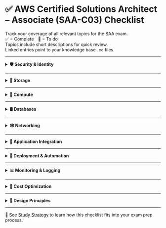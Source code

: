 # ✅ AWS Certified Solutions Architect – Associate (SAA-C03) Checklist

Track your coverage of all relevant topics for the SAA exam.  
✅ = Complete 🔲 = To do  
Topics include short descriptions for quick review.  
Linked entries point to your knowledge base `.md` files.

---

<details>
<summary><strong>🛡️ Security & Identity</strong></summary>

| Status | Topic | Description |
|--------|-------|-------------|
| ✅ | [AWS IAM](../identity-access/iam.md) | Core service for controlling access to AWS resources |
| ✅ | [AWS KMS](../security/kms.md) | Manages encryption keys used to protect data |
| ✅ | [Amazon Macie](../security/macie.md) | Scans S3 for sensitive data (e.g., PII, PHI) |
| ✅ | [Amazon GuardDuty](../security/guardduty.md) | Detects threats using CloudTrail, VPC logs, and DNS activity |
| ✅ | [AWS Security Hub](../security/security-hub.md) | Centralized view of security findings across AWS |
| ✅ | [AWS WAF](../security/waf.md) | Protects web apps from common attacks (e.g., XSS, SQLi) |

</details>

---

<details>
<summary><strong>💾 Storage</strong></summary>

| Status | Topic | Description |
|--------|-------|-------------|
| ✅ | [Amazon S3](../storage/s3.md) | Scalable, durable object storage for nearly any workload |
| 🔲 | [S3 Glacier / Deep Archive](../storage/glacier.md) | Long-term cold storage with low retrieval frequency |
| 🔲 | [Amazon EBS](../storage/ebs.md) | Block storage volumes for EC2 instances |
| 🔲 | [Amazon EFS](../storage/efs.md) | Fully managed NFS-based file system |

</details>

---

<details>
<summary><strong>🧠 Compute</strong></summary>

| Status | Topic | Description |
|--------|-------|-------------|
| 🔲 | [Amazon EC2](../compute/ec2.md) | Virtual servers in the cloud |
| 🔲 | [Auto Scaling](../compute/auto-scaling.md) | Automatically adjusts capacity based on demand |
| 🔲 | [Elastic Load Balancer (ALB/NLB)](../compute/elb.md) | Distributes traffic across targets |
| 🔲 | [AWS Lambda](../compute/lambda.md) | Serverless functions that scale automatically |
| 🔲 | [Elastic Beanstalk](../compute/beanstalk.md) | Platform-as-a-service for quick app deployment |

</details>

---

<details>
<summary><strong>🛢️ Databases</strong></summary>

| Status | Topic | Description |
|--------|-------|-------------|
| 🔲 | [Amazon RDS](../databases/rds.md) | Managed relational databases with backups and HA |
| 🔲 | [Amazon Aurora](../databases/aurora.md) | High-performance version of RDS (MySQL/Postgres compatible) |
| 🔲 | [Amazon DynamoDB](../databases/dynamodb.md) | Fully managed NoSQL database |
| 🔲 | [Amazon ElastiCache](../databases/elasticache.md) | In-memory caching for speed (Redis/Memcached) |

</details>

---

<details>
<summary><strong>🕸️ Networking</strong></summary>

| Status | Topic | Description |
|--------|-------|-------------|
| ✅ | [VPC Basics](../networking/vpc-basics.md) | Isolated virtual network where AWS resources live |
| 🔲 | [Route 53](../networking/route53.md) | Scalable DNS and traffic routing service |
| 🔲 | [Elastic IPs](../networking/elastic-ip.md) | Static public IP addresses for EC2 and other services |

</details>

---

<details>
<summary><strong>🔄 Application Integration</strong></summary>

| Status | Topic | Description |
|--------|-------|-------------|
| 🔲 | [Amazon SQS](../app-integration/sqs.md) | Simple queueing service for decoupled workloads |
| 🔲 | [Amazon SNS](../app-integration/sns.md) | Pub/sub messaging with email, SMS, Lambda triggers |
| 🔲 | [Amazon EventBridge](../app-integration/eventbridge.md) | Event bus for application and service events |
| 🔲 | [AWS Step Functions](../app-integration/step-functions.md) | Orchestrates workflows using AWS services |

</details>

---

<details>
<summary><strong>🧰 Deployment & Automation</strong></summary>

| Status | Topic | Description |
|--------|-------|-------------|
| 🔲 | [AWS CloudFormation](../infra/cloudformation.md) | IaC for automating AWS resource provisioning |
| 🔲 | [AWS CLI / SDK](../infra/cli.md) | Programmatic access to AWS APIs |
| 🔲 | [AWS Systems Manager](../infra/systems-manager.md) | Manage EC2, patching, parameters, and remote commands |

</details>

---

<details>
<summary><strong>📊 Monitoring & Logging</strong></summary>

| Status | Topic | Description |
|--------|-------|-------------|
| 🔲 | [Amazon CloudWatch](../monitoring/cloudwatch.md) | Logs, metrics, alarms, dashboards |
| 🔲 | [AWS CloudTrail](../monitoring/cloudtrail.md) | Records API calls across the account for auditing |

</details>

---

<details>
<summary><strong>💸 Cost Optimization</strong></summary>

| Status | Topic | Description |
|--------|-------|-------------|
| 🔲 | [Trusted Advisor](../cost-optimization/trusted-advisor.md) | Recommends optimizations for cost, security, and more |
| 🔲 | [Compute Optimizer](../cost-optimization/compute-optimizer.md) | Recommends better EC2 instance types based on usage |

</details>

---

<details>
<summary><strong>🧠 Design Principles</strong></summary>

| Status | Topic | Description |
|--------|-------|-------------|
| 🔲 | [Well-Architected Framework](../concepts/well-architected.md) | AWS’s pillars for reliable and efficient cloud design |
| 🔲 | [Shared Responsibility Model](../concepts/shared-responsibility.md) | Clarifies security roles between AWS and you |
| 🔲 | [High Availability vs Fault Tolerance](../concepts/ha-vs-ft.md) | Design patterns for resilient applications |
| 🔲 | [Storage & DB Tradeoffs](../concepts/choose-storage.md) | Choosing the right data store for each use case |

</details>

---

📘 See [Study Strategy](./STUDY_STRATEGY.md) to learn how this checklist fits into your exam prep process.
